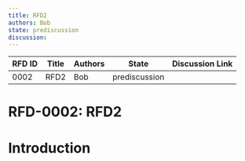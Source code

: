 ```yaml
---
title: RFD2
authors: Bob
state: prediscussion
discussion: 
---
```

| RFD ID | Title | Authors | State | Discussion Link |
|---|---|---|---|---|
| 0002 | RFD2 | Bob | prediscussion |  |

# RFD-0002: RFD2

# Introduction

